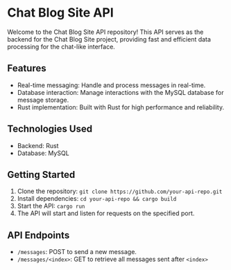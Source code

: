 # Chat Blog Site API

Welcome to the Chat Blog Site API repository! This API serves as the backend for the Chat Blog Site project, providing fast and efficient data processing for the chat-like interface.

## Features

- Real-time messaging: Handle and process messages in real-time.
- Database interaction: Manage interactions with the MySQL database for message storage.
- Rust implementation: Built with Rust for high performance and reliability.

## Technologies Used

- Backend: Rust
- Database: MySQL

## Getting Started

1. Clone the repository: `git clone https://github.com/your-api-repo.git`
2. Install dependencies: `cd your-api-repo && cargo build`
3. Start the API: `cargo run`
4. The API will start and listen for requests on the specified port.

## API Endpoints

- `/messages`: POST to send a new message.
- `/messages/<index>`: GET to retrieve all messages sent after `<index>`
